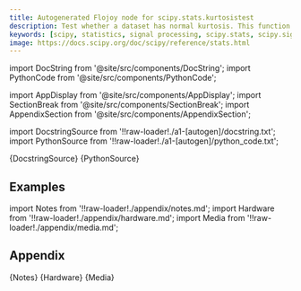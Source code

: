 ```yaml
---
title: Autogenerated Flojoy node for scipy.stats.kurtosistest
description: Test whether a dataset has normal kurtosis. This function tests the null hypothesis that the kurtosis of the population from which the sample was drawn is that of the normal distribution.
keywords: [scipy, statistics, signal processing, scipy.stats, scipy.signal, scipy.stats.kurtosistest]
image: https://docs.scipy.org/doc/scipy/reference/stats.html
---
```


[//]: # (Custom component imports)

import DocString from '@site/src/components/DocString';
import PythonCode from '@site/src/components/PythonCode';

import AppDisplay from '@site/src/components/AppDisplay';
import SectionBreak from '@site/src/components/SectionBreak';
import AppendixSection from '@site/src/components/AppendixSection';

[//]: # (Docstring)

import DocstringSource from '!!raw-loader!./a1-[autogen]/docstring.txt';
import PythonSource from '!!raw-loader!./a1-[autogen]/python_code.txt';


<DocString>{DocstringSource}</DocString>
<PythonCode GLink='SCIPY/stats/KURTOSISTEST/KURTOSISTEST.py'>{PythonSource}</PythonCode>


<SectionBreak />

    

[//]: # (Examples)

## Examples

<AppDisplay 
  GLink='SCIPY/stats/KURTOSISTEST'
  nodeLabel='KURTOSISTEST'>
</AppDisplay>

<SectionBreak />

    

[//]: # (Appendix)

import Notes from '!!raw-loader!./appendix/notes.md';
import Hardware from '!!raw-loader!./appendix/hardware.md';
import Media from '!!raw-loader!./appendix/media.md';

## Appendix

<AppendixSection index={0} folderPath='nodes/SCIPY/stats/KURTOSISTEST/appendix/'>{Notes}</AppendixSection>
<AppendixSection index={1} folderPath='nodes/SCIPY/stats/KURTOSISTEST/appendix/'>{Hardware}</AppendixSection>
<AppendixSection index={2} folderPath='nodes/SCIPY/stats/KURTOSISTEST/appendix/'>{Media}</AppendixSection>


